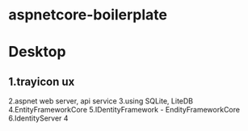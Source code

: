 # aspnetcore-boilerplate

Desktop
=======
  1.trayicon ux
  -------------
  2.aspnet web server, api service
  3.using SQLite, LiteDB
  4.EntityFrameworkCore
  5.IDentityFramework - EndityFrameworkCore
  6.IdentityServer 4
  
